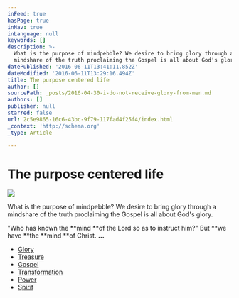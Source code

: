 ```yaml
---
inFeed: true
hasPage: true
inNav: true
inLanguage: null
keywords: []
description: >-
  What is the purpose of mindpebble? We desire to bring glory through a
  mindshare of the truth proclaiming the Gospel is all about God's glory.
datePublished: '2016-06-11T13:41:11.852Z'
dateModified: '2016-06-11T13:29:16.494Z'
title: The purpose centered life
author: []
sourcePath: _posts/2016-04-30-i-do-not-receive-glory-from-men.md
authors: []
publisher: null
starred: false
url: 2c5e9865-16c6-43bc-9f79-117fad4f25f4/index.html
_context: 'http://schema.org'
_type: Article

---
```

# The purpose centered life
![](https://s3-us-west-2.amazonaws.com/the-grid-img/p/a9792c3a0e87bd24b3bea39ed500b7230c83cf83.jpg)

What is the purpose of mindpebble? We desire to bring glory through a mindshare of the truth proclaiming the Gospel is all about God's glory.

"Who has known the **mind **of the Lord so as to instruct him?" But **we have **the **mind **of Christ. **...**

* [Glory][0]
* [Treasure][1]
* [Gospel][2]
* [Transformation][3]
* [Power][4]
* [Spirit][5]

[0]: https://thegrid.ai/pebblegenesis/
[1]: https://thegrid.ai/pebblegenesis/the-real-revelation-is-to-have-the-understanding-of-the-know/
[2]: https://thegrid.ai/pebblegenesis/master-designer-g/ "Gospel "
[3]: https://thegrid.ai/pebblegenesis/efccceaa-e207-4635-9092-5f2687e2d4e0/
[4]: http://www.worshiptogether.com/songs/how-great-is-our-god/
[5]: http://biblehub.com/1_corinthians/2-15.htm